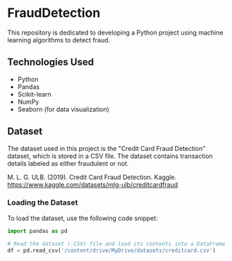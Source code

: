 # FraudDetection

This repository is dedicated to developing a Python project using machine learning algorithms to detect fraud.


## Technologies Used
- Python
- Pandas
- Scikit-learn
- NumPy
- Seaborn (for data visualization)

## Dataset
The dataset used in this project is the "Credit Card Fraud Detection" dataset, which is stored in a CSV file. The dataset contains transaction details labeled as either fraudulent or not.

M. L. G. ULB. (2019). Credit Card Fraud Detection. Kaggle. https://www.kaggle.com/datasets/mlg-ulb/creditcardfraud


### Loading the Dataset
To load the dataset, use the following code snippet:

```python
import pandas as pd

# Read the dataset (.CSV) file and load its contents into a DataFrame
df = pd.read_csv('/content/drive/MyDrive/datasets/creditcard.csv')
